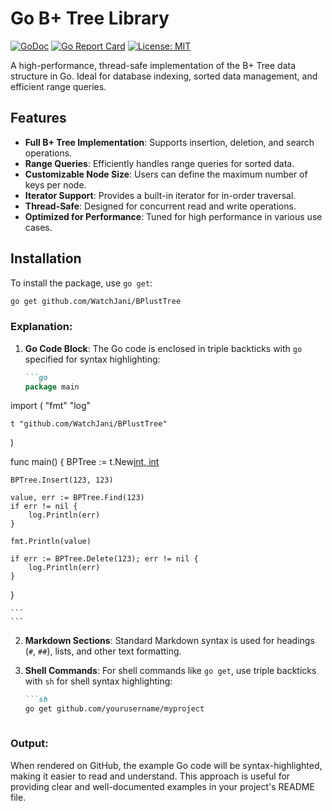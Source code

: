 # Go B+ Tree Library

[![GoDoc](https://godoc.org/github.com/WatchJani/BPlustTree?status.svg)](https://pkg.go.dev/github.com/yourusername/bplustree)
[![Go Report Card](https://goreportcard.com/badge/github.com/WatchJani/BPlustTree)](https://goreportcard.com/report/github.com/yourusername/bplustree)
[![License: MIT](https://img.shields.io/badge/License-MIT-blue.svg)](https://opensource.org/licenses/MIT)

A high-performance, thread-safe implementation of the B+ Tree data structure in Go. Ideal for database indexing, sorted data management, and efficient range queries.

## Features

- **Full B+ Tree Implementation**: Supports insertion, deletion, and search operations.
- **Range Queries**: Efficiently handles range queries for sorted data.
- **Customizable Node Size**: Users can define the maximum number of keys per node.
- **Iterator Support**: Provides a built-in iterator for in-order traversal.
- **Thread-Safe**: Designed for concurrent read and write operations.
- **Optimized for Performance**: Tuned for high performance in various use cases.

## Installation

To install the package, use `go get`:

```sh
go get github.com/WatchJani/BPlustTree
```
### Explanation:

1. **Go Code Block**: The Go code is enclosed in triple backticks with `go` specified for syntax highlighting:
    ```markdown
    ```go
   package main

import (
	"fmt"
	"log"

	t "github.com/WatchJani/BPlustTree"
)

func main() {
	BPTree := t.New[int, int](50)

	BPTree.Insert(123, 123)

	value, err := BPTree.Find(123)
	if err != nil {
		log.Println(err)
	}

	fmt.Println(value)

	if err := BPTree.Delete(123); err != nil {
		log.Println(err)
	}
}

    ```
    ```

2. **Markdown Sections**: Standard Markdown syntax is used for headings (`#`, `##`), lists, and other text formatting.

3. **Shell Commands**: For shell commands like `go get`, use triple backticks with `sh` for shell syntax highlighting:
    ```markdown
    ```sh
    go get github.com/yourusername/myproject
    ```
    ```

### Output:
When rendered on GitHub, the example Go code will be syntax-highlighted, making it easier to read and understand. This approach is useful for providing clear and well-documented examples in your project's README file.
